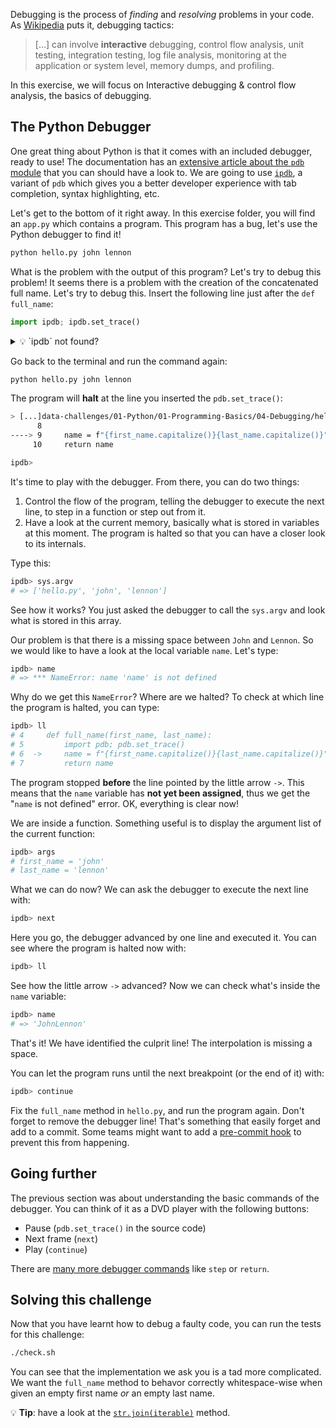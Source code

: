 Debugging is the process of _finding_ and _resolving_ problems in your code. As [Wikipedia](https://en.wikipedia.org/wiki/Debugging) puts it, debugging tactics:

> [...] can involve **interactive** debugging, control flow analysis, unit testing, integration testing, log file analysis, monitoring at the application or system level, memory dumps, and profiling.

In this exercise, we will focus on Interactive debugging & control flow analysis, the basics of debugging.

## The Python Debugger

One great thing about Python is that it comes with an included debugger, ready to use! The documentation has an [extensive article about the `pdb` module](https://docs.python.org/3/library/pdb.html) that you can should have a look to. We are going to use [`ipdb`](https://pypi.org/project/ipdb/), a variant of `pdb` which gives you a better developer experience with tab completion, syntax highlighting, etc.

Let's get to the bottom of it right away. In this exercise folder, you will find an `app.py` which contains a program. This program has a bug, let's use the Python debugger to find it!

```bash
python hello.py john lennon
```

What is the problem with the output of this program? Let's try to debug this problem! It seems there is a problem with the creation of the concatenated full name. Let's try to debug this. Insert the following line just after the `def full_name`:

```python
import ipdb; ipdb.set_trace()
```

<details><summary markdown="span">💡 `ipdb` not found?
</summary>

`ipdb` is not a module which is available by default in Python. You might need to run a:

```bash
conda install ipdb
```

Alternatively, you can use the default `pdb` module embedded in Python:

```python
import pdb; pdb.set_trace()
```

</details>

Go back to the terminal and run the command again:

```bash
python hello.py john lennon
```

The program will **halt** at the line you inserted the `pdb.set_trace()`:

```bash
> [...]data-challenges/01-Python/01-Programming-Basics/04-Debugging/hello.py(9)full_name()
      8
----> 9     name = f"{first_name.capitalize()}{last_name.capitalize()}"
     10     return name

ipdb>
```

It's time to play with the debugger. From there, you can do two things:

1. Control the flow of the program, telling the debugger to execute the next line, to step in a function or step out from it.
2. Have a look at the current memory, basically what is stored in variables at this moment. The program is halted so that you can have a closer look to its internals.

Type this:

```bash
ipdb> sys.argv
# => ['hello.py', 'john', 'lennon']
```

See how it works? You just asked the debugger to call the `sys.argv` and look what is stored in this array.

Our problem is that there is a missing space between `John` and `Lennon`. So we would like to have a look at the local variable `name`. Let's type:

```bash
ipdb> name
# => *** NameError: name 'name' is not defined
```

Why do we get this `NameError`? Where are we halted? To check at which line the program is halted, you can type:

```bash
ipdb> ll
# 4     def full_name(first_name, last_name):
# 5         import pdb; pdb.set_trace()
# 6  ->     name = f"{first_name.capitalize()}{last_name.capitalize()}"
# 7         return name
```

The program stopped **before** the line pointed by the little arrow `->`. This means that the `name` variable has **not yet been assigned**, thus we get the "`name` is not defined" error. OK, everything is clear now!

We are inside a function. Something useful is to display the argument list of the current function:

```bash
ipdb> args
# first_name = 'john'
# last_name = 'lennon'
```

What we can do now? We can ask the debugger to execute the next line with:

```bash
ipdb> next
```

Here you go, the debugger advanced by one line and executed it. You can see where the program is halted now with:

```bash
ipdb> ll
```

See how the little arrow `->` advanced? Now we can check what's inside the `name` variable:

```bash
ipdb> name
# => 'JohnLennon'
```

That's it! We have identified the culprit line! The interpolation is missing a space.

You can let the program runs until the next breakpoint (or the end of it) with:

```bash
ipdb> continue
```

Fix the `full_name` method in `hello.py`, and run the program again. Don't forget to remove the debugger line! That's something that easily forget and add to a commit. Some teams might want to add a [pre-commit hook](http://blog.keul.it/2013/11/no-more-pdbsettrace-committed-git-pre.html) to prevent this from happening.

## Going further

The previous section was about understanding the basic commands of the debugger. You can think of it as a DVD player with the following buttons:

- Pause (`pdb.set_trace()` in the source code)
- Next frame (`next`)
- Play (`continue`)

There are [many more debugger commands](https://docs.python.org/3/library/pdb.html#debugger-commands) like `step` or `return`.

## Solving this challenge

Now that you have learnt how to debug a faulty code, you can run the tests for this challenge:

```bash
./check.sh
```

You can see that the implementation we ask you is a tad more complicated. We want the `full_name` method to behavor correctly whitespace-wise when given an empty first name _or_ an empty last name.

:bulb: **Tip**: have a look at the [`str.join(iterable)`](https://docs.python.org/3.7/library/stdtypes.html?highlight=join#str.join) method.
